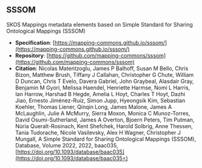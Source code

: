 ## SSSOM <span id="sssom-ref"><span>
SKOS Mappings metadata elements based on Simple Standard for Sharing Ontological Mappings (SSSOM)  
  
 - **Specification**: [https://mapping-commons.github.io/sssom/](https://mapping-commons.github.io/sssom/)  
 - **Repository**: [https://github.com/mapping-commons/sssom](https://github.com/mapping-commons/sssom)  
 - **Citation**: Nicolas Matentzoglu, James P Balhoff, Susan M Bello, Chris Bizon, Matthew Brush, Tiffany J Callahan, Christopher G Chute, William D Duncan, Chris T Evelo, Davera Gabriel, John Graybeal, Alasdair Gray, Benjamin M Gyori, Melissa Haendel, Henriette Harmse, Nomi L Harris, Ian Harrow, Harshad B Hegde, Amelia L Hoyt, Charles T Hoyt, Dazhi Jiao, Ernesto Jiménez-Ruiz, Simon Jupp, Hyeongsik Kim, Sebastian Koehler, Thomas Liener, Qinqin Long, James Malone, James A McLaughlin, Julie A McMurry, Sierra Moxon, Monica C Munoz-Torres, David Osumi-Sutherland, James A Overton, Bjoern Peters, Tim Putman, Núria Queralt-Rosinach, Kent Shefchek, Harold Solbrig, Anne Thessen, Tania Tudorache, Nicole Vasilevsky, Alex H Wagner, Christopher J Mungall, A Simple Standard for Sharing Ontological Mappings (SSSOM), Database, Volume 2022, 2022, baac035, [https://doi.org/10.1093/database/baac035](https://doi.org/10.1093/database/baac035=)  


